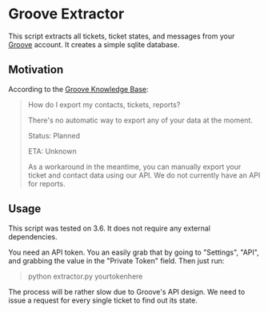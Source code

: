 # Groove Extractor
This script extracts all tickets, ticket states, and messages from your [Groove](https://www.groovehq.com) account. It creates a simple sqlite database.

## Motivation

According to the [Groove Knowledge Base](https://help.groovehq.com/knowledge_base/topics/how-do-i-export-my-contacts-tickets-reports):

> How do I export my contacts, tickets, reports?
>
> There's no automatic way to export any of your data at the moment. 
>
> Status: Planned
>
> ETA: Unknown
>
> As a workaround in the meantime, you can manually export your ticket and contact data using our API. We do not currently have an API for reports.

## Usage

This script was tested on 3.6. It does not require any external dependencies.

You need an API token. You an easily grab that by going to "Settings", "API", and grabbing the value in the "Private Token" field. Then just run:

> python extractor.py yourtokenhere

The process will be rather slow due to Groove's API design. We need to issue a request for every single ticket to find out its state.